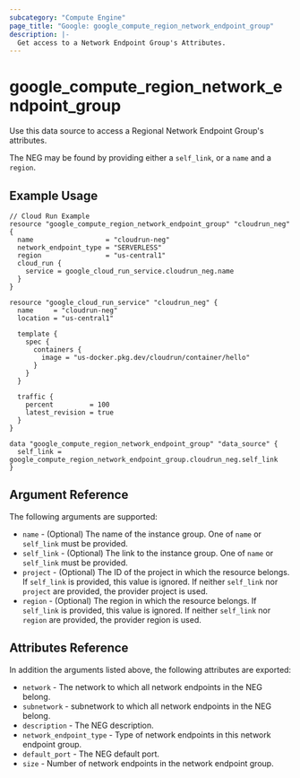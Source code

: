 ```yaml
---
subcategory: "Compute Engine"
page_title: "Google: google_compute_region_network_endpoint_group"
description: |-
  Get access to a Network Endpoint Group's Attributes.
---
```


# google\_compute\_region\_network\_endpoint\_group

Use this data source to access a Regional Network Endpoint Group's attributes.

The NEG may be found by providing either a `self_link`, or a `name` and a `region`.

## Example Usage

```hcl
// Cloud Run Example
resource "google_compute_region_network_endpoint_group" "cloudrun_neg" {
  name                  = "cloudrun-neg"
  network_endpoint_type = "SERVERLESS"
  region                = "us-central1"
  cloud_run {
    service = google_cloud_run_service.cloudrun_neg.name
  }
}

resource "google_cloud_run_service" "cloudrun_neg" {
  name     = "cloudrun-neg"
  location = "us-central1"

  template {
    spec {
      containers {
        image = "us-docker.pkg.dev/cloudrun/container/hello"
      }
    }
  }

  traffic {
    percent         = 100
    latest_revision = true
  }
}

data "google_compute_region_network_endpoint_group" "data_source" {
  self_link = google_compute_region_network_endpoint_group.cloudrun_neg.self_link
}
```

## Argument Reference

The following arguments are supported:

* `name` - (Optional) The name of the instance group. One of `name` or `self_link` must be provided.
* `self_link` - (Optional) The link to the instance group. One of `name` or `self_link` must be provided.
* `project` - (Optional) The ID of the project in which the resource belongs. If `self_link` is provided, this value is ignored. If neither `self_link` nor `project` are provided, the provider project is used.
* `region` - (Optional) The region in which the resource belongs. If `self_link` is provided, this value is ignored. If neither `self_link` nor `region` are provided, the provider region is used.

## Attributes Reference

In addition the arguments listed above, the following attributes are exported:

* `network` - The network to which all network endpoints in the NEG belong.
* `subnetwork` - subnetwork to which all network endpoints in the NEG belong.
* `description` - The NEG description.
* `network_endpoint_type` - Type of network endpoints in this network endpoint group.
* `default_port` - The NEG default port.
* `size` - Number of network endpoints in the network endpoint group.
